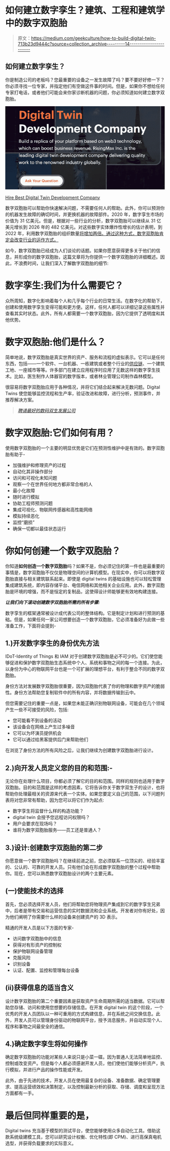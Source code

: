 # 如何建立数字孪生？建筑、工程和建筑学中的数字双胞胎

> 原文：<https://medium.com/geekculture/how-to-build-digital-twin-713b23d9444c?source=collection_archive---------14----------------------->

## 如何建立数字孪生？

你是制造公司的老板吗？您最重要的设备之一发生故障了吗？要不要好好修一下？你必须寻找一位专家，并指定他们有空做这件事的时间。但是，如果你不想给任何专家打电话，或者他们可能会来你家诊断机器的问题，你必须知道如何建立数字双胞胎。

![](img/cf4fbdcbefa65f0ac3a343c2d95f6229.png)

[Hire Best Digital Twin Development Company](https://risingmax.com/digital-twin-development-company)

数字双胞胎可以帮助你快速解决问题，不需要任何人的帮助。此外，你可以预测你的机器发生故障的确切时间，并更换机器的故障部件。2020 年，数字孪生市场的价值为 31 亿美元。但是，根据对一些行业的分析，数字双胞胎可以继续从 31 亿美元增长到 2026 年的 482 亿美元。对这些数字实体爆炸性增长的估计表明，到 2022 年，利用数字双胞胎的组织数量[将增加两倍。通过这种方式，数字双胞胎肯定会改变行业的运作方式。](https://blogs.opentext.com/how-do-you-create-a-digital-twin/)

如今，数字双胞胎已经成为人们谈论的话题。如果你愿意获得更多关于他们的信息，并形成你的数字双胞胎，这篇文章将为你提供一个数字双胞胎的详细概述。因此，不浪费时间，让我们深入了解数字双胞胎的细节:

# 数字孪生:我们为什么需要它？

众所周知，数字化影响着每个人和几乎每个行业的日常生活。在数字化的帮助下，创建和使用数字孪生变得可能和更方便。这样，任何人都可以详细记录这些属性并查看其实时状态。此外，所有人都需要一个数字双胞胎，因为它提供了透明度和其他优势。

# 数字双胞胎:他们是什么？

简单地说，数字双胞胎是真实世界的资产、服务和流程的虚拟表示。它可以是任何东西，包括——一个软件、一台机器、一栋建筑或者整个行业的[供应链](https://sloanreview.mit.edu/article/unlocking-the-potential-of-digital-twins-in-supply-chains/)、一个建筑工地、一座城市等等。许多部门在建立应用程序时应用了无数这样的数字孪生技术。比如，医生制作人体器官的数字版本，或者林业管理公司制作森林模型。

很容易将数字双胞胎应用于各种情况，并将它们结合起来解决无数问题。Digital Twins 使您能够监控流程和生产率，验证改进和故障，进行分析，预测事件，并推荐解决方案。

> [*聘请最好的数码双生发展公司*](https://risingmax.com/digital-twin-development-company)

# 数字双胞胎:它们如何有用？

使用数字双胞胎的一个主要的明显优势是它们在预测性维护中是有效的。数字双胞胎有助于-

*   加强维护和修理资产的过程
*   自动化其非操作部分
*   访问和可视化未知问题
*   观察一个在世界任何地方都非常合格的人
*   最小化故障
*   随时进行模拟
*   协助工程师预测问题
*   集成可视化、物联网传感器和高性能网络
*   模拟持续恶化
*   监控“磨损”
*   确保一切都以最佳状态运行

# 你如何创建一个数字双胞胎？

你知道**如何创造一个数字双胞胎**吗？如果不是，你必须记住的第一件也是最重要的事情是，数字双胞胎不仅仅是物理空间的计算机模型。在现实中，你可以将数字双胞胎直接与相关建筑联系起来。即使是 digital twins 的基础设施也可以轻松管理集成建筑系统，即内容存储平台、电信网络和其他相关企业应用。此外，数字双胞胎是环境的增强，而不是恒定的复制品，这使得设计师能够更有效地构建连接。

***让我们向下滚动创建数字双胞胎所需的所有步骤:***

数字孪生的框架通常被设计成代表公司的整体结构。它是制定计划和进行预测的基础。但是，如果任何一家公司想要创造一个数字双胞胎，它必须准备好为此做一些准备工作，下面将会提到-

## 1.)开发数字孪生的身份优先方法

IDoT-Identity of Things 和 IAM 对于创建数字双胞胎是必不可少的。它们使您能够促进和保护数字双胞胎生态系统中个人、系统和事物之间的每一个连接。为此，以身份为中心的物联网平台也是一个可扩展的理想平台，有利于整合不同的数字双胞胎。

身份方法对发展数字双胞胎很重要，因为双胞胎代表了你的物理和数字资产的脆弱性。身份方法帮助您复制软件中的所有内容，并将数据传输到云中。

但您需要记住的重要一点是，如果您未能正确识别物联网设备，可能会在几个领域产生一些不可接受的风险，包括:

*   您可能看不到设备的活动
*   该设备会在网络上产生过多噪音
*   它可以为坏演员提供机会
*   它可以通过给黑客提供后门来帮助他们

在浏览了身份方法的所有风险之后，让我们继续为创建数字双胞胎进行设计。

## 2.)向开发人员定义您的目的和范围:-

无论你在处理什么项目，你都必须了解它的目的和范围。同样的规则也适用于数字双胞胎。目的和范围是这样的考虑因素，它将告诉你关于数字双生子的设计，也将帮助你处理最相关的资源来代表一个实体。如果您要定义自己的范围，以下问题列表将对您非常有帮助，因为您可以将它们作为起点:

*   数字孪生将监督什么样的构造功能？
*   digital twin 会授予您远程访问权限吗？
*   用户会要求在现场吗？
*   谁将为数字双胞胎服务——员工还是普通人？

## 3.)设计:创建数字双胞胎的第二步

你愿意做一个数字双胞胎吗？在继续前进之前，您必须联系一位顶尖的、经验丰富的、公认的、可靠的开发人员。只有他们会在形成数字双胞胎的整个过程中帮助你。现在，您可以熟悉数字双胞胎设计的两个主要元素。

## (一)使能技术的选择

首先，您必须选择开发人员，他们将帮助您将物理资产集成到它的数字孪生兄弟中，后者是带有交易和运营信息的实时数据流和企业系统。开发者对你有好处，因为他们阐明了你需要什么样的设备来创建资产的 3D 表示。

精通的开发人员是以下方面的专家-

*   访问数字双胞胎中的信息
*   获得对有形资产的控制权
*   保护物联网设备管理
*   克服风险
*   识别设备
*   认证、配置、监控和管理每台设备

## (ii)获得信息的适当含义

设计数字双胞胎的第二个重要因素是获取资产生命周期所需的适当数据。它可以帮助您存储、访问和使用您想要的存储信息。在开发 digital twin 的这个阶段，一个优秀的开发人员团队以一种可重用的方式构建信息，并在系统之间交换信息。此外，开发人员可以管理身份驱动的物联网平台，授予消息服务，并自动实现个人、程序和事物之间最安全的通信。

## 4.)确定数字孪生将如何操作

确定数字双胞胎的功能对某些人来说只是小菜一碟。因为普通人无法简单地监控、控制或改变资产。但是每个人都必须感谢开发人员，他们使他们能够分析资产，执行模拟，并进行产品的操作性能或开发。

此外，由于先进的技术，开发人员在使用最复杂的设备、准备数据、确定管理要求、提高运营绩效和决策制定，以及控制最新分析的获取、存储、调度和呈现方法方面都有一手。

# 最后但同样重要的是，

Digital twins 充当基于模型的测试平台，使您能够使用众多自动化工具。借助这款系统级建模工具，您可以研究设计权衡、优化特性(即 CPM)、进行高保真电机选型，并获得负载要求的实际意义。